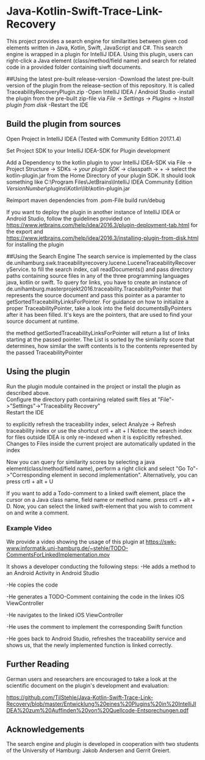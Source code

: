 # Java-Kotlin-Swift-Trace-Link-Recovery
This project provides a search engine for similarities between given cod elements written in Java, Kotlin, Swift, JavaScript and C#.
This search engine is wrapped in a plugin for IntelliJ IDEA.
Using this plugin, users can right-click a Java element (class/method/field name) and search for related code in a provided folder containing siwft documents.



##Using the latest pre-built release-version
-Download the latest pre-built version of the plugin from the release-section of this repository. It is called TraceabilityRecoveryPlugin.zip
-Open IntelliJ IDEA / Android Studio
-install the plugin from the pre-built zip-file via *File* -> *Settings* -> *Plugins* -> *Install plugin from disk*
-Restart the IDE

## Build the plugin from sources

Open Project in IntelliJ IDEA (Tested with Community Edition 2017.1.4) 

Set Project SDK to your IntelliJ IDEA-SDK for Plugin development

Add a Dependency to the kotlin plugin to your IntelliJ IDEA-SDK via File -> Project Structure -> SDKs -> *your plugin SDK* -> classpath -> + -> select the kotlin-plugin.jar from the Home Directory of your plugin SDK. 
It should look something like 
C:\Program Files\JetBrains\IntelliJ IDEA Community Edition *VersionNumber*\plugins\Kotlin\lib\kotlin-plugin.jar

Reimport maven dependencies from .pom-File
build
run/debug

If you want to deploy the plugin in another instance of IntelliJ IDEA or Android Studio, follow the guidelines provided on   https://www.jetbrains.com/help/idea/2016.3/plugin-deployment-tab.html for the export and   
https://www.jetbrains.com/help/idea/2016.3/installing-plugin-from-disk.html for installing the plugin  

##Using the Search Engine
The search service is implemented by the class de.unihamburg.swk.traceabilityrecovery.lucene.LuceneTraceabilityRecoveryService.
to fill the search index, call readDocuments() and pass directory paths containing source files in any of the three programming languages java, kotlin or swift.
To query for links, you have to create an instance of de.unihamburg.masterprojekt2016.traceability.TraceabilityPointer that represents the source document and pass this pointer as a paramter to getSortedTraceabilityLinksForPointer.
For guidance on how to initialize a proper TraceabilityPointer, take a look into the field documentsByPointers after it has been filled. It's keys are the pointers, that are used to find your source document at runtime.

the method getSortedTraceabilityLinksForPointer will return a list of links starting at the passed pointer. The List is sorted by the similarity score that determines, how similar the swift contents is to the contents represented by the passed TraceabilityPointer

## Using the plugin
Run the plugin module contained in the project or install the plugin as described above.    
Configure the directory path containing related swift files at "File"->"Settings"->"Traceability Recovery"  
Restart the IDE

to explicitly refresh the traceability index, select Analyze -> Refresh traceability index or use the shortcut crtl + alt + I
Notice: the search index for files outside IDEA is only re-indexed when it is explicitly refreshed. Changes to Files inside the current project are automatically updated in the index

Now you can query for similarity scores by selecting a java element(class/method/field name), perform a right click and select  "Go To"->"Corresponding element in second implementation". Alternatively, you can press crtl + alt + U

If you want to add a Todo-comment to a linked swift element, place the cursor on a Java class name, field name or method name. press crtl + alt + D.
Now, you can select the linked swift-element that you wish to comment on and write a comment.

### Example Video
We provide a video showing the usage of this plugin at 
https://swk-www.informatik.uni-hamburg.de/~stehle/TODO-CommentsForLinkedImplementation.mov

It shows a developer conducting the following steps:
-He adds a method to an Android Activity in Android Studio

-He copies the code

-He generates a TODO-Comment containing the code in the linkes iOS ViewController

-He navigates to the linked iOS ViewController

-He uses the comment to implement the corresponding Swift function

-He goes back to Android Studio, refreshes the traceability service and shows us, that the newly implemented function is linked correctly.

## Further Reading
German users and researchers are encouraged to take a look at the scientific document on the plugin's development and evaluation:

https://github.com/TilStehle/Java-Kotlin-Swift-Trace-Link-Recovery/blob/master/Entwicklung%20eines%20Plugins%20in%20IntelliJIDEA%20zum%20Auffinden%20von%20Quellcode-Entsprechungen.pdf

## Acknowledgements
The search engine and plugin is developed in cooperation with two students of the University of Hamburg:
Jakob Andersen and Gerrit Greiert.
